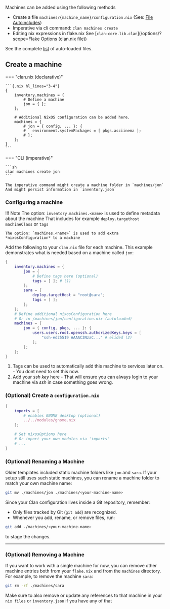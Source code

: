 Machines can be added using the following methods

- Create a file `machines/{machine_name}/configuration.nix` (See: [File Autoincludes](/guides/inventory/autoincludes.md))
- Imperative via cli command: `clan machines create`
- Editing nix expressions in flake.nix See [`clan-core.lib.clan`](/options/?scope=Flake Options (clan.nix file))

See the complete [list](/guides/inventory/autoincludes.md) of auto-loaded files.

## Create a machine

=== "clan.nix (declarative)"

    ```{.nix hl_lines="3-4"}
    {
        inventory.machines = {
            # Define a machine
            jon = { };
        };

        # Additional NixOS configuration can be added here.
        machines = {
            # jon = { config, ... }: {
            #   environment.systemPackages = [ pkgs.asciinema ];
            # };
        };
    }
    ```

=== "CLI (imperative)"

    ```sh
    clan machines create jon
    ```

    The imperative command might create a machine folder in `machines/jon`
    And might persist information in `inventory.json`

### Configuring a machine

!!! Note
    The option: `inventory.machines.<name>` is used to define metadata about the machine
    That includes for example `deploy.targethost` `machineClass` or `tags`

    The option: `machines.<name>` is used to add extra *nixosConfiguration* to a machine

Add the following to your `clan.nix` file for each machine.
This example demonstrates what is needed based on a machine called `jon`:

```{.nix .annotate title="clan.nix" hl_lines="3-6 15-19"}
{
    inventory.machines = {
        jon = {
            # Define tags here (optional)
            tags = [ ]; # (1)
        };
        sara = {
            deploy.targetHost = "root@sara";
            tags = [ ];
        };
    };
    # Define additional nixosConfiguration here
    # Or in /machines/jon/configuration.nix (autoloaded)
    machines = {
        jon = { config, pkgs, ... }: {
            users.users.root.openssh.authorizedKeys.keys = [
                "ssh-ed25519 AAAAC3NzaC..." # elided (2)
            ];
        };
    };
}
```

1. Tags can be used to automatically add this machine to services later on. - You dont need to set this now.
2. Add your *ssh key* here - That will ensure you can always login to your machine via *ssh* in case something goes wrong.

### (Optional) Create a `configuration.nix`

```nix title="./machines/jon/configuration.nix"
{
    imports = [
        # enables GNOME desktop (optional)
        ../../modules/gnome.nix
    ];

    # Set nixosOptions here
    # Or import your own modules via 'imports'
    # ...
}
```

### (Optional) Renaming a Machine

Older templates included static machine folders like `jon` and `sara`.
If your setup still uses such static machines, you can rename a machine folder to match your own machine name:

```bash
git mv ./machines/jon ./machines/<your-machine-name>
```

Since your Clan configuration lives inside a Git repository, remember:

* Only files tracked by Git (`git add`) are recognized.
* Whenever you add, rename, or remove files, run:

```bash
git add ./machines/<your-machine-name>
```

to stage the changes.

---

### (Optional) Removing a Machine

If you want to work with a single machine for now, you can remove other machine entries both from your `flake.nix` and from the `machines` directory. For example, to remove the machine `sara`:

```bash
git rm -rf ./machines/sara
```

Make sure to also remove or update any references to that machine in your `nix files` or `inventory.json` if you have any of that
